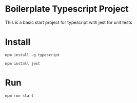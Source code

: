 # Boilerplate Typescript Project

This is a basic start project for typescript with jest for unit tests

# Install

`npm install -g typescript`

`npm install jest`

# Run

`npm run start`
